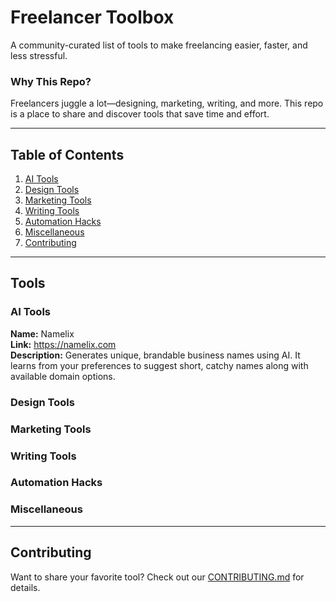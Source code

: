 # Freelancer Toolbox  

A community-curated list of tools to make freelancing easier, faster, and less stressful.  

### Why This Repo?  
Freelancers juggle a lot—designing, marketing, writing, and more. This repo is a place to share and discover tools that save time and effort.  

---

## Table of Contents
1. [AI Tools](#ai-tools)
2. [Design Tools](#design-tools)
3. [Marketing Tools](#marketing-tools)
4. [Writing Tools](#writing-tools)
5. [Automation Hacks](#automation-hacks)
6. [Miscellaneous](#miscellaneous)
7. [Contributing](#contributing)

---

## Tools

### AI Tools

**Name:** Namelix  
**Link:** https://namelix.com  
**Description:** Generates unique, brandable business names using AI. It learns from your preferences to suggest short, catchy names along with available domain options.


### Design Tools



### Marketing Tools



### Writing Tools



### Automation Hacks



### Miscellaneous

 

---

## Contributing

Want to share your favorite tool? Check out our [CONTRIBUTING.md](CONTRIBUTING.md) for details.

